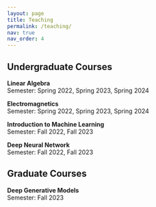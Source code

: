 ```yaml
---
layout: page
title: Teaching
permalink: /teaching/
nav: true
nav_order: 4
---
```


## Undergraduate Courses

**Linear Algebra** <br>
Semester: Spring 2022, Spring 2023, Spring 2024<br>

**Electromagnetics** <br>
Semester: Spring 2022, Spring 2023, Spring 2024<br>

**Introduction to Machine Learning** <br>
Semester: Fall 2022, Fall 2023<br>

**Deep Neural Network** <br>
Semester: Fall 2022, Fall 2023<br>

## Graduate Courses

**Deep Generative Models** <br>
Semester: Fall 2023
